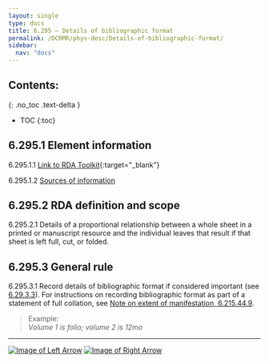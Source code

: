 ```yaml
---
layout: single
type: docs
title: 6.295 — Details of bibliographic format
permalink: /DCRMR/phys-desc/Details-of-bibliographic-format/
sidebar:
  nav: "docs"
---
```


## Contents:
{: .no_toc .text-delta }

- TOC
{:toc}

## 6.295.1 Element information

<a name="6.295.1.1">6.295.1.1</a> [Link to RDA Toolkit](https://beta.rdatoolkit.org/en-US_ala-c5ac3ce3-80bc-3a38-aaf5-e4107a8312cd){:target="_blank"}

<a name="6.295.1.2">6.295.1.2</a> [Sources of information](/DCRMR/phys-desc/#6011-sources-of-information) 

## 6.295.2 RDA definition and scope

<a name="6.295.2.1">6.295.2.1</a> Details of a proportional relationship between a whole sheet in a printed or manuscript resource and the individual leaves that result if that sheet is left full, cut, or folded.

## 6.295.3 General rule 

<a name="6.295.3.1">6.295.3.1</a> Record details of bibliographic format if considered important (see [6.29.3.3](/DCRMR/phys-desc/Bibliographic-format/#6.29.3.3)). For instructions on recording bibliographic format as part of a statement of full collation, see [Note on extent of manifestation, 6.215.44.9](/DCRMR/phys-desc/Note-on-extent-of-manifestation/#6.215.44.9).

>Example:  
><CITE>Volume 1 is folio; volume 2 is 12mo</CITE>

---

[![Image of Left Arrow](https://rbms-bsc.github.io/DCRMR/assets/pictures/navigation/Arrow_Left.png "6.29 — Bibliographic format")](/DCRMR/phys-desc/Bibliographic-format/) [![Image of Right Arrow](https://rbms-bsc.github.io/DCRMR/assets/pictures/navigation/Arrow_Right.png "6.31 — Font size")](/DCRMR/phys-desc/Font-size/)